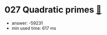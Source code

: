 027 Quadratic primes [:link:](http://projecteuler.net/problem=27)  
========================

- answer: -59231 
- min used time: 617 ms

